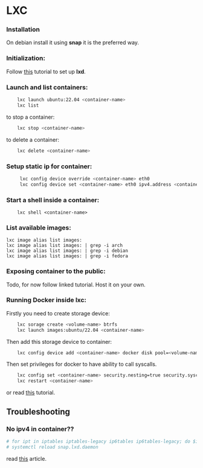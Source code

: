# LXC

### Installation
On debian install it using __snap__ it is the preferred way.

### Initialization:
Follow [this](https://www.digitalocean.com/community/tutorials/how-to-install-and-configure-lxd-on-ubuntu-20-04) tutorial to set up **lxd**.


### Launch and list containers:

```bash
	lxc launch ubuntu:22.04 <container-name>
	lxc list
```
to stop a container:
```bash
	lxc stop <container-name>
```
to delete a container:
```bash
	lxc delete <container-name>
```

### Setup static ip for container:

```bash
	 lxc config device override <container-name> eth0
	 lxc config device set <container-name> eth0 ipv4.address <container-ip> 
```

### Start a shell inside a container:
```
	lxc shell <container-name> 
```

### List available images:
```
lxc image alias list images:
lxc image alias list images: | grep -i arch
lxc image alias list images: | grep -i debian
lxc image alias list images: | grep -i fedora
```


### Exposing container to the public:
Todo, for now follow linked tutorial. Host it on your own.

### Running Docker inside lxc:
Firstly you need to create storage device:

```bash
	lxc sorage create <volume-name> btrfs
	lxc launch images:ubuntu/22.04 <container-name>	
```
Then add this storage device to container:
```bash
	lxc config device add <container-name> docker disk pool=<volume-name> source=<container-name> path=/var/lib/docker
```
Then set privileges for docker to have ability to call syscalls.
```bash
	lxc config set <container-name> security.nesting=true security.syscalls.intercept.mknod=true security.syscalls.intercept.setxattr=true
	lxc restart <container-name>
```

or read [this](https://ubuntu.com/tutorials/how-to-run-docker-inside-lxd-containers#2-create-lxd-container) tutorial.


## Troubleshooting

### No ipv4 in container??

```bash
# for ipt in iptables iptables-legacy ip6tables ip6tables-legacy; do $ipt --flush; $ipt --flush -t nat; $ipt --delete-chain; $ipt --delete-chain -t nat; $ipt -P FORWARD ACCEPT; $ipt -P INPUT ACCEPT; $ipt -P OUTPUT ACCEPT; done
# systemctl reload snap.lxd.daemon 
```
read [this](https://discuss.linuxcontainers.org/t/containers-do-not-have-outgoing-internet-access/10844/4) article.


